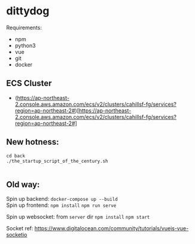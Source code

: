 # dittydog

Requirements:
- npm
- python3
- vue
- git
- docker

## ECS Cluster ##

- (https://ap-northeast-2.console.aws.amazon.com/ecs/v2/clusters/cahillsf-fg/services?region=ap-northeast-2#)[https://ap-northeast-2.console.aws.amazon.com/ecs/v2/clusters/cahillsf-fg/services?region=ap-northeast-2#]

## New hotness:

```
cd back
./the_startup_script_of_the_century.sh


```

## Old way:
Spin up backend: `docker-compose up --build`  
Spin up frontend:
`npm install`
`npm run serve`

Spin up websocket: from `server` dir
`npm install`
`npm start`


Socket ref: https://www.digitalocean.com/community/tutorials/vuejs-vue-socketio

